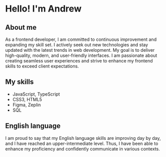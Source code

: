 # Hello! I'm Andrew

## About me

As a frontend developer, I am committed to continuous improvement and expanding my skill set. I actively seek out new technologies and stay updated with the latest trends in web development. My goal is to deliver high-quality, modern, and user-friendly interfaces. I am passionate about creating seamless user experiences and strive to enhance my frontend skills to exceed client expectations.

## My skills

* JavaScript, TypeScript
* CSS3, HTML5
* Figma, Zeplin
* SQL

## English language

I am proud to say that my English language skills are improving day by day, and I have reached an upper-intermediate level. Thus, I have been able to enhance my proficiency and confidently communicate in various contexts.